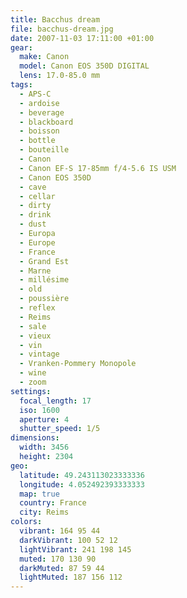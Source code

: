 ```yaml
---
title: Bacchus dream
file: bacchus-dream.jpg
date: 2007-11-03 17:11:00 +01:00
gear:
  make: Canon
  model: Canon EOS 350D DIGITAL
  lens: 17.0-85.0 mm
tags:
  - APS-C
  - ardoise
  - beverage
  - blackboard
  - boisson
  - bottle
  - bouteille
  - Canon
  - Canon EF-S 17-85mm f/4-5.6 IS USM
  - Canon EOS 350D
  - cave
  - cellar
  - dirty
  - drink
  - dust
  - Europa
  - Europe
  - France
  - Grand Est
  - Marne
  - millésime
  - old
  - poussière
  - reflex
  - Reims
  - sale
  - vieux
  - vin
  - vintage
  - Vranken-Pommery Monopole
  - wine
  - zoom
settings:
  focal_length: 17
  iso: 1600
  aperture: 4
  shutter_speed: 1/5
dimensions:
  width: 3456
  height: 2304
geo:
  latitude: 49.243113023333336
  longitude: 4.052492393333333
  map: true
  country: France
  city: Reims
colors:
  vibrant: 164 95 44
  darkVibrant: 100 52 12
  lightVibrant: 241 198 145
  muted: 170 130 90
  darkMuted: 87 59 44
  lightMuted: 187 156 112
---
```



